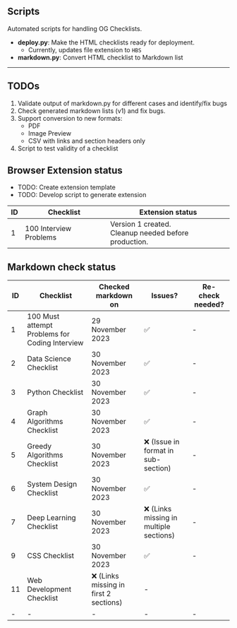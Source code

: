 ## Scripts

Automated scripts for handling OG Checklists.

* **deploy.py**: Make the HTML checklists ready for deployment.
  * Currently, updates file extension to `HBS`
* **markdown.py**: Convert HTML checklist to Markdown list

---

## TODOs

1. Validate output of markdown.py for different cases and identify/fix bugs
2. Check generated markdown lists (v1) and fix bugs.
3. Support conversion to new formats:
   * PDF
   * Image Preview
   * CSV with links and section headers only
4. Script to test validity of a checklist 

## Browser Extension status

* TODO: Create extension template
* TODO: Develop script to generate extension

| ID | Checklist | Extension status |
|---|---|---|
| 1 | 100 Interview Problems | Version 1 created.<br>Cleanup needed before production. |

## Markdown check status

| ID | Checklist | Checked markdown on | Issues? | Re-check needed? |
|---|---|---|---|---|
| 1 | 100 Must attempt Problems for Coding Interview | 29 November 2023 | ✅ | - |
| 2 | Data Science Checklist | 30 November 2023 | ✅ | - |
| 3 | Python Checklist | 30 November 2023 | ✅ | - |
| 4 | Graph Algorithms Checklist | 30 November 2023 | ✅ | - |
| 5 | Greedy Algorithms Checklist | 30 November 2023 | ❌ (Issue in format in sub-section) | - |
| 6 | System Design Checklist | 30 November 2023 | ✅ | - |
| 7 | Deep Learning Checklist | 30 November 2023 | ❌ (Links missing in multiple sections) | - |
| 9 | CSS Checklist | 30 November 2023 | ✅ | - |
| 11 | Web Development Checklist | ❌ (Links missing in first 2 sections) | - |
| - | - | - | - | - |
